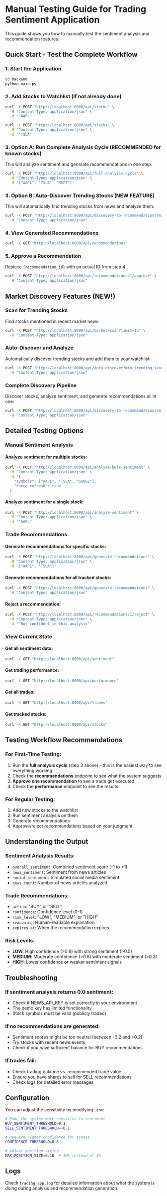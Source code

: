 # Manual Testing Guide for Trading Sentiment Application

This guide shows you how to manually test the sentiment analysis and recommendation features.

## Quick Start - Test the Complete Workflow

### 1. Start the Application
```bash
cd backend
python main.py
```

### 2. Add Stocks to Watchlist (if not already done)
```bash
curl -X POST "http://localhost:8000/api/stocks" \
  -H "Content-Type: application/json" \
  -d '"AAPL"'

curl -X POST "http://localhost:8000/api/stocks" \
  -H "Content-Type: application/json" \
  -d '"TSLA"'
```

### 3. Option A: Run Complete Analysis Cycle (RECOMMENDED for known stocks)
This will analyze sentiment and generate recommendations in one step:
```bash
curl -X POST "http://localhost:8000/api/full-analysis-cycle" \
  -H "Content-Type: application/json" \
  -d '["AAPL", "TSLA", "MSFT"]'
```

### 3. Option B: Auto-Discover Trending Stocks (NEW FEATURE)
This will automatically find trending stocks from news and analyze them:
```bash
curl -X POST "http://localhost:8000/api/discovery-to-recommendations?min_trending_score=0.3" \
  -H "Content-Type: application/json"
```

### 4. View Generated Recommendations
```bash
curl -X GET "http://localhost:8000/api/recommendations"
```

### 5. Approve a Recommendation
Replace `{recommendation_id}` with an actual ID from step 4:
```bash
curl -X POST "http://localhost:8000/api/recommendations/1/approve" \
  -H "Content-Type: application/json"
```

## Market Discovery Features (NEW!)

### Scan for Trending Stocks
Find stocks mentioned in recent market news:
```bash
curl -X POST "http://localhost:8000/api/market-scan?limit=15" \
  -H "Content-Type: application/json"
```

### Auto-Discover and Analyze
Automatically discover trending stocks and add them to your watchlist:
```bash
curl -X POST "http://localhost:8000/api/auto-discover?min_trending_score=0.4" \
  -H "Content-Type: application/json"
```

### Complete Discovery Pipeline
Discover stocks, analyze sentiment, and generate recommendations all in one:
```bash
curl -X POST "http://localhost:8000/api/discovery-to-recommendations?min_trending_score=0.5" \
  -H "Content-Type: application/json"
```

## Detailed Testing Options

### Manual Sentiment Analysis

#### Analyze sentiment for multiple stocks:
```bash
curl -X POST "http://localhost:8000/api/analyze-bulk-sentiment" \
  -H "Content-Type: application/json" \
  -d '{
    "symbols": ["AAPL", "TSLA", "GOOGL"],
    "force_refresh": true
  }'
```

#### Analyze sentiment for a single stock:
```bash
curl -X POST "http://localhost:8000/api/analyze-sentiment" \
  -H "Content-Type: application/json" \
  -d '"AAPL"'
```

### Trade Recommendations

#### Generate recommendations for specific stocks:
```bash
curl -X POST "http://localhost:8000/api/generate-recommendations" \
  -H "Content-Type: application/json" \
  -d '["AAPL", "TSLA"]'
```

#### Generate recommendations for all tracked stocks:
```bash
curl -X POST "http://localhost:8000/api/generate-recommendations" \
  -H "Content-Type: application/json"
```

#### Reject a recommendation:
```bash
curl -X POST "http://localhost:8000/api/recommendations/1/reject" \
  -H "Content-Type: application/json" \
  -d '"Not confident in this analysis"'
```

### View Current State

#### Get all sentiment data:
```bash
curl -X GET "http://localhost:8000/api/sentiment"
```

#### Get trading performance:
```bash
curl -X GET "http://localhost:8000/api/performance"
```

#### Get all trades:
```bash
curl -X GET "http://localhost:8000/api/trades"
```

#### Get tracked stocks:
```bash
curl -X GET "http://localhost:8000/api/stocks"
```

## Testing Workflow Recommendations

### For First-Time Testing:
1. Run the **full analysis cycle** (step 3 above) - this is the easiest way to see everything working
2. Check the **recommendations** endpoint to see what the system suggests
3. **Approve one recommendation** to see a trade get executed
4. Check the **performance** endpoint to see the results

### For Regular Testing:
1. Add new stocks to the watchlist
2. Run sentiment analysis on them
3. Generate recommendations
4. Approve/reject recommendations based on your judgment

## Understanding the Output

### Sentiment Analysis Results:
- `overall_sentiment`: Combined sentiment score (-1 to +1)
- `news_sentiment`: Sentiment from news articles
- `social_sentiment`: Simulated social media sentiment
- `news_count`: Number of news articles analyzed

### Trade Recommendations:
- `action`: "BUY" or "SELL"
- `confidence`: Confidence level (0-1)
- `risk_level`: "LOW", "MEDIUM", or "HIGH"
- `reasoning`: Human-readable explanation
- `expires_at`: When the recommendation expires

### Risk Levels:
- **LOW**: High confidence (>0.8) with strong sentiment (>0.5)
- **MEDIUM**: Moderate confidence (>0.6) with moderate sentiment (>0.3)
- **HIGH**: Lower confidence or weaker sentiment signals

## Troubleshooting

### If sentiment analysis returns 0.0 sentiment:
- Check if NEWS_API_KEY is set correctly in your environment
- The demo key has limited functionality
- Stock symbols must be valid (publicly traded)

### If no recommendations are generated:
- Sentiment scores might be too neutral (between -0.2 and +0.2)
- Try stocks with recent news events
- Check if you have sufficient balance for BUY recommendations

### If trades fail:
- Check trading balance vs. recommended trade value
- Ensure you have shares to sell for SELL recommendations
- Check logs for detailed error messages

## Configuration

You can adjust the sensitivity by modifying `.env`:
```bash
# Make the system more sensitive to sentiment
BUY_SENTIMENT_THRESHOLD=0.1
SELL_SENTIMENT_THRESHOLD=-0.1

# Require higher confidence for trades
CONFIDENCE_THRESHOLD=0.8

# Adjust position sizing
MAX_POSITION_SIZE=0.10  # 10% instead of 5%
```

## Logs

Check `trading_app.log` for detailed information about what the system is doing during analysis and recommendation generation.